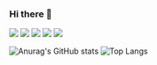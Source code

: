 ### Hi there 👋

<img src="https://img.shields.io/badge/C++-00599C?style=flat&logo=cplusplus&logoColor=FFFFFF"/> <img src="https://img.shields.io/badge/JavaScript-F7DF1E?style=flat&logo=JavaScript&logoColor=FFFFFF"/> <img src="https://img.shields.io/badge/Kotlin-7F52FF?style=flat&logo=Kotlin&logoColor=FFFFFF"/> <img src="https://img.shields.io/badge/Unreal-0E1128?style=flat&logo=UnrealEngine&logoColor=FFFFFF"/> <img src="https://img.shields.io/badge/Java-green?style=flat&logo=Java&logoColor=FFFFFF"/>


![Anurag's GitHub stats](https://github-readme-stats.vercel.app/api?username=Durumyisking&show_icons=true&theme=radical)
![Top Langs](https://github-readme-stats.vercel.app/api/top-langs/?username=Durumyisking&layout=compact&theme=radical)

<!--
**Durumyisking/Durumyisking** is a ✨ _special_ ✨ repository because its `README.md` (this file) appears on your GitHub profile.




-->
